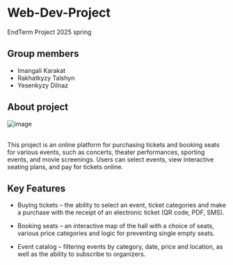 # Web-Dev-Project
EndTerm Project 2025 spring
## Group members
- Imangali Karakat
- Rakhatkyzy Talshyn
- Yesenkyzy Dilnaz
## About project
![image](https://github.com/user-attachments/assets/2f81f51a-5956-4059-895e-31ec9f828266)<br><br>

This project is an online platform for purchasing tickets and booking seats for various events, such as concerts, theater performances, sporting events, and movie screenings. Users can select events, view interactive seating plans, and pay for tickets online.

## Key Features

- Buying tickets – the ability to select an event, ticket categories and make a purchase with the receipt of an electronic ticket (QR code, PDF, SMS).

- Booking seats – an interactive map of the hall with a choice of seats, various price categories and logic for preventing single empty seats.

- Event catalog – filtering events by category, date, price and location, as well as the ability to subscribe to organizers.
